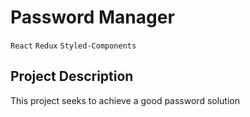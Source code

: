 # Password Manager
``React`` ``Redux`` ``Styled-Components``

## Project Description

This project seeks to achieve a good password solution